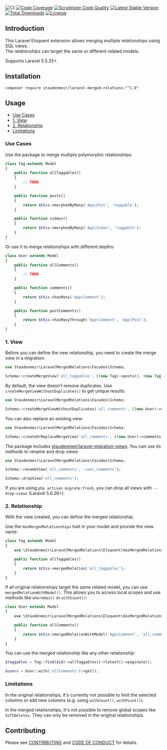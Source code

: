 ![CI](https://github.com/staudenmeir/laravel-merged-relations/workflows/CI/badge.svg)
[![Code Coverage](https://scrutinizer-ci.com/g/staudenmeir/laravel-merged-relations/badges/coverage.png?b=master)](https://scrutinizer-ci.com/g/staudenmeir/laravel-merged-relations/?branch=master)
[![Scrutinizer Code Quality](https://scrutinizer-ci.com/g/staudenmeir/laravel-merged-relations/badges/quality-score.png?b=master)](https://scrutinizer-ci.com/g/staudenmeir/laravel-merged-relations/?branch=master)
[![Latest Stable Version](https://poser.pugx.org/staudenmeir/laravel-merged-relations/v/stable)](https://packagist.org/packages/staudenmeir/laravel-merged-relations)
[![Total Downloads](https://poser.pugx.org/staudenmeir/laravel-merged-relations/downloads)](https://packagist.org/packages/staudenmeir/laravel-merged-relations)
[![License](https://poser.pugx.org/staudenmeir/laravel-merged-relations/license)](https://packagist.org/packages/staudenmeir/laravel-merged-relations)

## Introduction
This Laravel Eloquent extension allows merging multiple relationships using SQL views.  
The relationships can target the same or different related models.

Supports Laravel 5.5.25+.
 
## Installation

    composer require staudenmeir/laravel-merged-relations:"^1.0"

## Usage

- [Use Cases](#use-cases)
- [1. View](#1-view)
- [2. Relationship](#2-relationship)
- [Limitations](#limitations)

### Use Cases

Use the package to merge multiple polymorphic relationships:

```php
class Tag extends Model
{
    public function allTaggables()
    {
        // TODO
    }

    public function posts()
    {
        return $this->morphedByMany('App\Post', 'taggable');
    }

    public function videos()
    {
        return $this->morphedByMany('App\Video', 'taggable');
    }
}
```

Or use it to merge relationships with different depths:

```php
class User extends Model
{
    public function allComments()
    {
        // TODO
    }

    public function comments()
    {
        return $this->hasMany('App\Comment');
    }

    public function postComments()
    {
        return $this->hasManyThrough('App\Comment', 'App\Post');
    }
}
```

### 1. View

Before you can define the new relationship, you need to create the merge view in a migration:

```php
use Staudenmeir\LaravelMergedRelations\Facades\Schema;

Schema::createMergeView('all_taggables', [(new Tag)->posts(), (new Tag)->videos()]);
```

By default, the view doesn't remove duplicates. Use `createMergeViewWithoutDuplicates()` to get unique results:

```php
use Staudenmeir\LaravelMergedRelations\Facades\Schema;

Schema::createMergeViewWithoutDuplicates('all_comments', [(new User)->comments(), (new User)->postComments()]);
```

You can also replace an existing view:

```php
use Staudenmeir\LaravelMergedRelations\Facades\Schema;

Schema::createOrReplaceMergeView('all_comments', [(new User)->comments(), (new User)->postComments()]);
```

The package includes [staudenmeir/laravel-migration-views](https://github.com/staudenmeir/laravel-migration-views). You can use its methods to rename and drop views:

```php
use Staudenmeir\LaravelMergedRelations\Facades\Schema;

Schema::renameView('all_comments', 'user_comments');

Schema::dropView('all_comments');
```

If you are using `php artisan migrate:fresh`, you can drop all views with `--drop-views` (Laravel 5.6.26+).

### 2. Relationship

With the view created, you can define the merged relationship.

Use the `HasMergedRelationships` trait in your model and provide the view name:

```php
class Tag extends Model
{
    use \Staudenmeir\LaravelMergedRelations\Eloquent\HasMergedRelationships;

    public function allTaggables()
    {
        return $this->mergedRelation('all_taggables');
    }
}
```

If all original relationships target the same related model, you can use `mergedRelationWithModel()`. This allows you to access local scopes and use methods like `whereHas()` or `withCount()`: 

```php
class User extends Model
{
    use \Staudenmeir\LaravelMergedRelations\Eloquent\HasMergedRelationships;

    public function allComments()
    {
        return $this->mergedRelationWithModel('App\Comment', 'all_comments');
    }
}
```

You can use the merged relationship like any other relationship:

```php
$taggables = Tag::find($id)->allTaggables()->latest()->paginate();

$users = User::with('allComments')->get();
```

### Limitations

In the original relationships, it's currently not possible to limit the selected columns or add new columns (e.g. using `withCount()`, `withPivot()`).

In the merged relationships, it's not possible to remove global scopes like `SoftDeletes`. They can only be removed in the original relationships.

## Contributing

Please see [CONTRIBUTING](CONTRIBUTING.md) and [CODE OF CONDUCT](CODE_OF_CONDUCT.md) for details.
